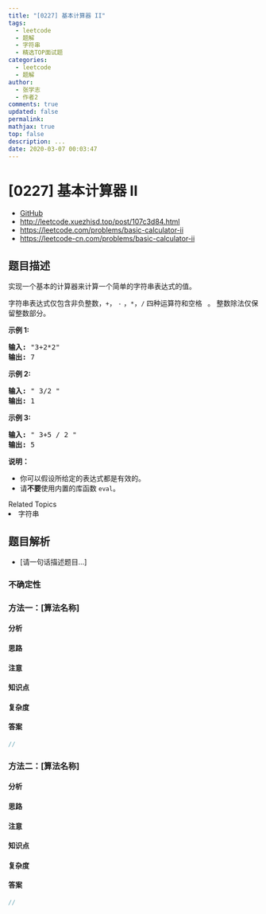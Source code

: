 ```yaml
---
title: "[0227] 基本计算器 II"
tags:
  - leetcode
  - 题解
  - 字符串
  - 精选TOP面试题
categories:
  - leetcode
  - 题解
author:
  - 张学志
  - 作者2
comments: true
updated: false
permalink:
mathjax: true
top: false
description: ...
date: 2020-03-07 00:03:47
---
```



# [0227] 基本计算器 II
* [GitHub](https://github.com/algoboy101/LeetCodeCrowdsource/tree/master/_posts/QA/%5B0227%5D%20%E5%9F%BA%E6%9C%AC%E8%AE%A1%E7%AE%97%E5%99%A8%20II.md)
* http://leetcode.xuezhisd.top/post/107c3d84.html
* https://leetcode.com/problems/basic-calculator-ii
* https://leetcode-cn.com/problems/basic-calculator-ii


## 题目描述

<p>实现一个基本的计算器来计算一个简单的字符串表达式的值。</p>

<p>字符串表达式仅包含非负整数，<code>+</code>， <code>-</code> ，<code>*</code>，<code>/</code> 四种运算符和空格&nbsp;<code>&nbsp;</code>。 整数除法仅保留整数部分。</p>

<p><strong>示例&nbsp;1:</strong></p>

<pre><strong>输入: </strong>&quot;3+2*2&quot;
<strong>输出:</strong> 7
</pre>

<p><strong>示例 2:</strong></p>

<pre><strong>输入:</strong> &quot; 3/2 &quot;
<strong>输出:</strong> 1</pre>

<p><strong>示例 3:</strong></p>

<pre><strong>输入:</strong> &quot; 3+5 / 2 &quot;
<strong>输出:</strong> 5
</pre>

<p><strong>说明：</strong></p>

<ul>
	<li>你可以假设所给定的表达式都是有效的。</li>
	<li>请<strong>不要</strong>使用内置的库函数 <code>eval</code>。</li>
</ul>
<div><div>Related Topics</div><div><li>字符串</li></div></div>


## 题目解析
* [请一句话描述题目...]

### 不确定性


### 方法一：[算法名称]

#### 分析

#### 思路

#### 注意

#### 知识点

#### 复杂度

#### 答案

```cpp
//
```


### 方法二：[算法名称]

#### 分析

#### 思路

#### 注意

#### 知识点

#### 复杂度

#### 答案

```cpp
//
```


